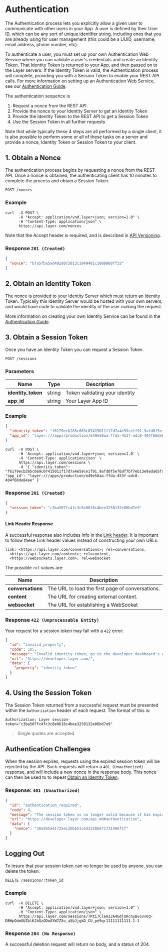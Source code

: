 # Authentication

The Authentication process lets you explicitly allow a given user to communicate with other users in your App. A user is defined by their User ID, which can be any sort of unique identifier string, including ones that you are already using for user management (this could be a UUID, username, email address, phone number, etc).

To authenticate a user, you must set up your own Authentication Web Service where you can validate a user's credentials and create an Identity Token. That Identity Token is returned to your App, and then passed on to the Layer servers. If the Identity Token is valid, the Authentication process will complete, providing you with a Session Token to enable your REST API calls.  For more information on setting up an Authentication Web Service, see our [Authentication Guide](https://developer.layer.com/docs/android/guides#authentication).

The authentication sequence is

1. Request a nonce from the REST API
2. Provide the nonce to your Identity Server to get an Identity Token
3. Provide the Identity Token to the REST API to get a Session Token
4. Use the Session Token in all further requests

Note that while typically these 4 steps are all performed by a single client, it is also possible to perform some or all of these tasks on a server and provide a nonce, Identity Token or Session Token to your client.

## 1. Obtain a Nonce

The authentication process begins by requesting a nonce from the REST API. Once a nonce is obtained, the authenticating client has 10 minutes to complete the process and obtain a Session Token.

```request
POST /nonces
```

### Example

```console
curl  -X POST \
      -H "Accept: application/vnd.layer+json; version=1.0" \
      -H "Content-Type: application/json" \
      https://api.layer.com/nonces
```

Note that the Accept header is required, and is described in [API Versioning](rest#api-versioning).

### Response `201 (Created)`

```json
{
  "nonce": "b7a5fba5ad402d072013c1949481c1080860ff32"
}
```

## 2. Obtain an Identity Token

The nonce is provided to your Identity Server which must return an Identity Token.  Typically this Identity Server would be hosted with your own servers, and would have code to validate the identity of the user making the request.

More information on creating your own Identity Service can be found in the [Authentication Guide](https://developer.layer.com/docs/android/guides#authentication).



## 3. Obtain a Session Token

Once you have an Identity Token you can request a Session Token.

```request
POST /sessions
```

### Parameters

| Name    | Type |  Description  |
|---------|------|---------------|
| **identity_token** | string | Token validating your identity |
| **app_id** | string | Your Layer App ID |

### Example

```json
{
  "identity_token": "f6179ecb285c669c07415011f17d7a4e59ce1f91.9afd0f5ef6df7bf7eb13e9ada65fa28cf765a51c.450b81833898cb159f3cfc5a9a839187e63683e0",
  "app_id": "layer:///apps/production/e49e50aa-ffda-453f-adc8-404f68de84ae"
}
```

```console
curl  -X POST \
      -H 'Accept: application/vnd.layer+json; version=1.0' \
      -H 'Content-Type: application/json' \
      https://api.layer.com/sessions \
      -d '{ "identity_token": "f6179ecb285c669c07415011f17d7a4e59ce1f91.9afd0f5ef6df7bf7eb13e9ada65fa28cf765a51c.450b81833898cb159f3cfc5a9a839187e63683e0", "app_id": "layer:///apps/production/e49e50aa-ffda-453f-adc8-404f68de84ae" }'
```

### Response `201 (Created)`

```json
{
  "session_token": "c3ba507fc4fc3c8e0618c4bee3250132e86bd7e9"
}
```

#### Link Header Response

A successful response also includes info in the [Link header](http://tools.ietf.org/html/rfc5988). It is important to follow these Link header values instead of constructing your own URLs.

```
link: <https://api.layer.com/conversations>; rel=conversations,
  <https://api.layer.com/content>; rel=content,
  <https://websockets.layer.com>; rel=websocket
```

The possible `rel` values are:

| Name    | Description                              |
|---------|------------------------------------------|
| **conversations**    | The URL to load the first page of conversations.     |
| **content**    | The URL for creating external content. |
| **websocket** | The URL for establishing a WebSocket |


### Response `422 (Unprocessable Entity)`

Your request for a session token may fail with a `422` error:

```json
{
  "id": "invalid_property",
  "code": 105,
  "message": "Invalid identity token; go to the developer dashboard's authentication tab and use the identity token validation form for more details.",
  "url": "https://developer.layer.com/",
  "data": {
    "property": "identity_token"
  }
}
```

## 4. Using the Session Token

The Session Token returned from a successful request must be presented within the `Authorization` header of each request.  The format of this is:

```text
Authorization: Layer session-token="c3ba507fc4fc3c8e0618c4bee3250132e86bd7e9"
 ```
> Single quotes are accepted

## Authentication Challenges

When the session expires, requests using the expired session token will be rejected by the API. Such requests will return a `401 (Unauthorized)` response,
and will include a new nonce in the response body. This nonce can then be used to to repeat [Obtain an Identity Token](#2-obtain-an-identity-token).


### Response: `401 (Unauthorized)`
```json
{
  "id": "authentication_required",
  "code": 4,
  "message": "The session token is no longer valid because it has expired.",
  "url": "https://developer.layer.com/api.md#authentication",
  "data": {
    "nonce": "38a9b5a41725ec2bbb51ce43328b671731496f1f"
  }
}
```

## Logging Out

To insure that your session token can no longer be used by anyone, you can delete the token:

```request
DELETE /sessions/:token_id
```

### Example

```console
curl  -X DELETE \
      -H "Accept: application/vnd.layer+json; version=1.0" \
      -H "Content-Type: application/json" \
      https://api.layer.com/sessions/7Rti7Cl6m3JA4GdjXRcnyBvovv0q-DBHpQdmGUZblKJbGzODoAYW7Z5o_a5bJjqkD_CU_pe9qr11111111111.1-1
```

### Response `204 (No Response)`

A successful deletion request will return no body, and a status of 204.
